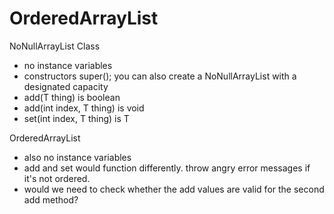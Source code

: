 # OrderedArrayList

NoNullArrayList Class
- no instance variables
- constructors
	super();
	you can also create a NoNullArrayList with a designated capacity
- add(T thing) is boolean
- add(int index, T thing) is void
- set(int index, T thing) is T

OrderedArrayList
- also no instance variables
- add and set would function differently.
	throw angry error messages if it's not ordered.
- would we need to check whether the add values are valid for the second add method?
